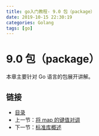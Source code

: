 ```yaml
---
title: go入门教程- 9.0 包（package）   
date: 2019-10-15 22:30:19   
categories: Golang   
tags: [go]   
---
```

# 9.0 包（package）

本章主要针对 Go 语言的包展开讲解。

## 链接

- [目录](directory.md)
- 上一节：[将 map 的键值对调](08.6.md)
- 下一节：[标准库概述](09.1.md)

